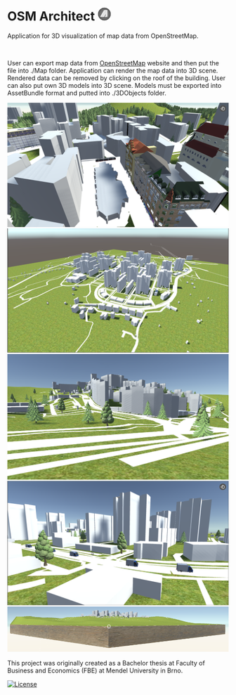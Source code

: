 # OSM Architect <img src="https://raw.githubusercontent.com/MrJiggers/osm-architect/master/github/icon.png" width="30" height="30">
  
Application for 3D visualization of map data from OpenStreetMap.

&nbsp;

User can export map data from [OpenStreetMap](https://www.openstreetmap.org/) website and then put the file into ./Map folder. Application can render the map data into 3D scene. Rendered data can be removed by clicking on the roof of the building. User can also put own 3D models into 3D scene. Models must be exported into AssetBundle format and putted into ./3DObjects folder.

<img src="https://raw.githubusercontent.com/MrJiggers/osm-architect/master/github/img1.png" />
<img src="https://raw.githubusercontent.com/MrJiggers/osm-architect/master/github/img3.png" /> 
<img src="https://raw.githubusercontent.com/MrJiggers/osm-architect/master/github/img4.png" />
<img src="https://raw.githubusercontent.com/MrJiggers/osm-architect/master/github/img5.png" />
<img src="https://raw.githubusercontent.com/MrJiggers/osm-architect/master/github/img2.png" />

This project was originally created as a Bachelor thesis at Faculty of Business and Economics (FBE) at Mendel University in Brno.

[![License](https://img.shields.io/badge/License-BSD%202--Clause-orange.svg)](https://opensource.org/licenses/BSD-2-Clause)
